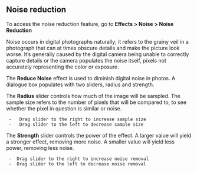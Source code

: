 ## Noise reduction ##

To access the noise reduction feature, go to **Effects > Noise > Noise Reduction**

Noise occurs in digital photographs naturally; it refers to the grainy veil in a photograph that can at times obscure details and make the picture look worse. It’s generally caused by the digital camera being unable to correctly capture details or the camera populates the noise itself, pixels not accurately representing the color or exposure. 

The **Reduce Noise** effect is used to diminish digital noise in photos. A dialogue box populates with two sliders, radius and strength.

The **Radius** slider controls how much of the image will be sampled. The sample size refers to the number of pixels that will be compared to, to see whether the pixel in question is similar or noise. 

     -   Drag slider to the right to increase sample size
     -   Drag slider to the left to decrease sample size


The **Strength** slider controls the power of the effect. A larger value will yield a stronger effect, removing more noise. A smaller value will yield less power, removing less noise.

     -  Drag slider to the right to increase noise removal
     -  Drag slider to the left to decrease noise removal
